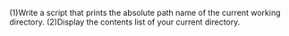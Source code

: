 (1)Write a script that prints the absolute path name of the current working directory.
(2)Display the contents list of your current directory.
